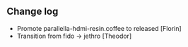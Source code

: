 Change log
-----------

* Promote parallella-hdmi-resin.coffee to released [Florin]
* Transition from fido -> jethro [Theodor]

